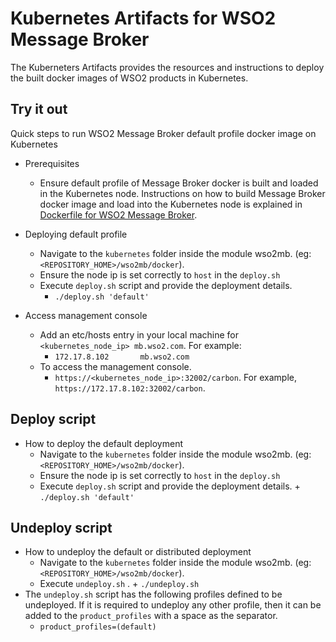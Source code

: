 # Kubernetes Artifacts for WSO2 Message Broker #
The Kuberneters Artifacts provides the resources and instructions to deploy the built docker images of WSO2 products in Kubernetes.

## Try it out
Quick steps to run WSO2 Message Broker default profile docker image on Kubernetes

* Prerequisites
    - Ensure default profile of Message Broker docker is built and loaded in the Kubernetes node.
    Instructions on how to build Message Broker docker image and load into the Kubernetes node is explained in [Dockerfile for WSO2 Message Broker](https://github.com/wso2/kubernetes-artifacts/tree/master/wso2mb/docker).

* Deploying default profile
    - Navigate to the `kubernetes` folder inside the module wso2mb. (eg: `<REPOSITORY_HOME>/wso2mb/docker`). 
    - Ensure the node ip is set correctly to `host` in the `deploy.sh`
    - Execute `deploy.sh` script and provide the deployment details.
        + `./deploy.sh 'default'`

* Access management console
    - Add an etc/hosts entry in your local machine for `<kubernetes_node_ip> mb.wso2.com`. For example:
        + `172.17.8.102       mb.wso2.com`
    - To access the management console.
        +  `https://<kubernetes_node_ip>:32002/carbon`. For example, `https://172.17.8.102:32002/carbon`.

## Deploy script

* How to deploy the default deployment
    - Navigate to the `kubernetes` folder inside the module wso2mb. (eg: `<REPOSITORY_HOME>/wso2mb/docker`).
    - Ensure the node ip is set correctly to `host` in the `deploy.sh`
    - Execute `deploy.sh` script and provide the deployment details.
          + `./deploy.sh 'default'`
    
## Undeploy script

* How to undeploy the default or distributed deployment
    - Navigate to the `kubernetes` folder inside the module wso2mb. (eg: `<REPOSITORY_HOME>/wso2mb/docker`).
    - Execute `undeploy.sh` .
          + `./undeploy.sh`           
* The `undeploy.sh` script has the following profiles defined to be undeployed. If it is required to undeploy any other profile, then it can be added to the `product_profiles` with a space as the separator.
    - `product_profiles=(default)`
